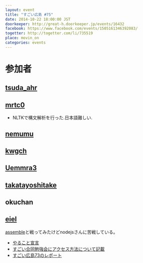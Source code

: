 ```yaml
---
layout: event
title: "すごい広島 #75"
date: 2014-10-22 18:00:00 JST
doorkeeper: http://great-h.doorkeeper.jp/events/16432
facebook: https://www.facebook.com/events/1505161346392083/
togetter: http://togetter.com/li/735519
place: movin_on
categories: events
---
```


# 参加者


## [tsuda_ahr](http://twitter.com/tsuda_ahr)


## [mrtc0](http://twitter.com/mrtc0)

* NLTKで構文解析を行った.日本語難しい.


## [nemumu](https://github.com/nemumu)


## [kwgch](https://github.com/kwgch)


## [Uemmra3](https://github.com/Uemmra3)


## [takatayoshitake](http://twitter.com/takatayoshitake)


## okuchan


## [eiel](http://eiel.info/)

[assemble](http://assemble.io/)と戦ってみたけどnodejsさんに苦戦している。

* [やること宣言](https://github.com/great-h/great-h.github.io/issues/1304)
* [すごい合同勉強会にアクセス方法について記載](https://github.com/LTDD/great-study-2014/commit/6a50127465300998d3aba567fb0983e5ebff1f25)
* [すごい広島73のレポート](https://www.facebook.com/great.hiroshima/posts/468614816614502)
